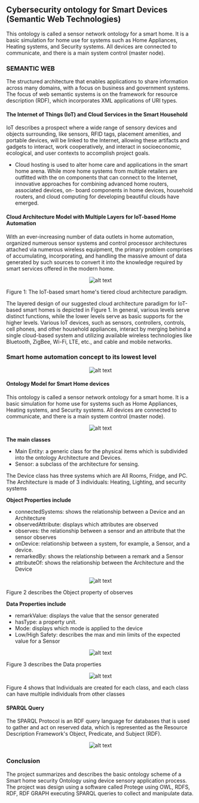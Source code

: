 ## Cybersecurity ontology for Smart Devices (Semantic Web Technologies)

This ontology is called a sensor network ontology for a smart home. It is a basic simulation for home use for systems such as Home Appliances, Heating systems, and Security systems. All devices are connected to communicate, and there is a main system control (master node).

### SEMANTIC WEB

The structured architecture that enables applications to share information across many domains, with a focus on business and government systems. The focus of web semantic systems is on the framework for resource description (RDF), which incorporates XML applications of URI types.

#### The Internet of Things (IoT) and Cloud Services in the Smart Household

IoT describes a prospect where a wide range of sensory devices and objects surrounding, like sensors, RFID tags, placement amenities, and portable devices, will be linked to the Internet, allowing these artifacts and gadgets to interact, work cooperatively, and interact in socioeconomic, ecological, and user contexts to accomplish project goals.

- Cloud hosting is used to alter home care and applications in the smart home arena. While more home systems from multiple retailers are outfitted with the on components that can connect to the Internet, innovative approaches for combining advanced home routers, associated devices, on- board components in home devices, household routers, and cloud computing for developing beautiful clouds have emerged.

#### Cloud Architecture Model with Multiple Layers for IoT-based Home Automation

With an ever-increasing number of data outlets in home automation, organized numerous sensor systems and control processor architectures attached via numerous wireless equipment, the primary problem comprises of accumulating, incorporating, and handling the massive amount of data generated by such sources to convert it into the knowledge required by smart services offered in the modern home.

<p align="center">
  <img src="Image/image1.png" alt="alt text" />
</p>

Figure 1: The IoT-based smart home's tiered cloud architecture paradigm.

The layered design of our suggested cloud architecture paradigm for IoT-based smart homes is depicted in Figure 1. In general, various levels serve distinct functions, while the lower levels serve as basic supports for the higher levels. Various IoT devices, such as sensors, controllers, controls, cell phones, and other household appliances, interact by merging behind a single cloud-based system and utilizing available wireless technologies like Bluetooth, ZigBee, Wi-Fi, LTE, etc., and cable and mobile networks.

### Smart home automation concept to its lowest level

<p align="center">
  <img src="Image/image4.png" alt="alt text" />
</p>

#### Ontology Model for Smart Home devices

This ontology is called a sensor network ontology for a smart home. It is a basic simulation for home use for systems such as Home Appliances, Heating systems, and Security systems. All devices are connected to communicate, and there is a main system control (master node).

<p align="center">
  <img src="Image/image.png" alt="alt text" />
</p>

**The main classes**

- Main Entity: a generic class for the physical items which is subdivided into the ontology Architecture and Devices.
- Sensor: a subclass of the architecture for sensing.

The Device class has three systems which are All Rooms, Fridge, and PC. The Architecture is made of 3 individuals: Heating, Lighting, and security systems

**Object Properties include**

- connectedSystems: shows the relationship between a Device and an Architecture
- observedAttribute: displays which attributes are observed
- observes: the relationship between a sensor and an attribute that the sensor observes
- onDevice: relationship between a system, for example, a Sensor, and a device.
- remarkedBy: shows the relationship between a remark and a Sensor
- attributeOf: shows the relationship between the Architecture and the Device

<p align="center">
  <img src="Image/image2.png" alt="alt text" />
</p>

Figure 2 describes the Object property of observes

**Data Properties include**

- remarkValue: displays the value that the sensor generated
- hasType: a property unit.
- Mode: displays which mode is applied to the device
- Low/High Safety: describes the max and min limits of the expected value for a Sensor

<p align="center">
  <img src="Image/image3.png" alt="alt text" />
</p>

Figure 3 describes the Data properties

<p align="center">
  <img src="Image/image5.png" alt="alt text" />
</p>

Figure 4 shows that Individuals are created for each class, and each class can have multiple individuals from other classes

#### SPARQL Query

The SPARQL Protocol is an RDF query language for databases that is used to gather and act on reserved data, which is represented as the Resource Description Framework's Object, Predicate, and Subject (RDF).

<p align="center">
  <img src="Image/image6.png" alt="alt text" />
</p>

### Conclusion

The project summarizes and describes the basic ontology scheme of a Smart home security Ontology using device sensory application process. The project was design using a software called Protege using OWL, RDFS, RDF, RDF GRAPH executing SPARQL queries to collect and manipulate data.
